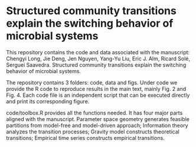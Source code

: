 # Structured community transitions explain the switching behavior of microbial systems

This repository contains the code and data associated with the manuscript: Chengyi Long, Jie Deng, Jen Nguyen, Yang-Yu Liu, Eric J. Alm, Ricard Solé, Serguei Saavedra. Structured community transitions explain the switching behavior of microbial systems.

The repository contains 3 folders: code, data and figs. Under code we provide the R code to reproduce results in the main text, mainly Fig. 2 and Fig. 4. Each code file is an independent script that can be executed directly and print its corresponding figure.

code/toolbox.R provides all the functions needed. It has four major parts aligned with the manuscript. Parameter space geometry generates feasible partitions from model-free and model-driven approach; Information theory analyzes the transition processes; Gravity model constructs theoretical transitions; Empirical time series constructs empirical transitions.
